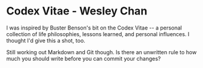 # Codex Vitae - Wesley Chan

I was inspired by Buster Benson's bit on the Codex Vitae -- a personal collection of life philosophies, lessons learned, and personal influences. I thought I'd give this a shot, too.

Still working out Markdown and Git though. Is there an unwritten rule to how much you should write before you can commit your changes?

